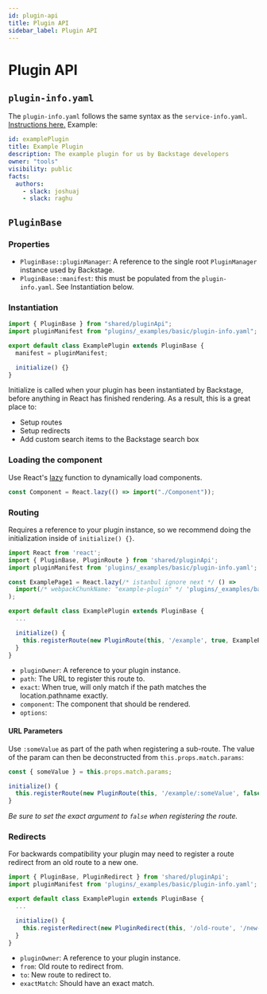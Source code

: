 ```yaml
---
id: plugin-api
title: Plugin API
sidebar_label: Plugin API
---
```


# Plugin API

## `plugin-info.yaml`

The `plugin-info.yaml` follows the same syntax as the `service-info.yaml`. [Instructions here.](https://confluence.spotify.net/display/SYS/Defining+Components+Using+YAML)
Example:

```yaml
id: examplePlugin
title: Example Plugin
description: The example plugin for us by Backstage developers
owner: "tools"
visibility: public
facts:
  authors:
    - slack: joshuaj
    - slack: raghu
```

## `PluginBase`

### Properties

- `PluginBase::pluginManager`: A reference to the single root `PluginManager` instance used by Backstage.
- `PluginBase::manifest`: this must be populated from the `plugin-info.yaml`. See Instantiation below.

### Instantiation

```jsx
import { PluginBase } from "shared/pluginApi";
import pluginManifest from "plugins/_examples/basic/plugin-info.yaml";

export default class ExamplePlugin extends PluginBase {
  manifest = pluginManifest;

  initialize() {}
}
```

Initialize is called when your plugin has been instantiated by Backstage, before anything in React
has finished rendering. As a result, this is a great place to:

- Setup routes
- Setup redirects
- Add custom search items to the Backstage search box

### Loading the component

Use React's [lazy](https://reactjs.org/docs/code-splitting.html#reactlazy) function to dynamically load components.

```jsx
const Component = React.lazy(() => import("./Component"));
```

### Routing

Requires a reference to your plugin instance, so we recommend doing the initialization inside of `initialize() {}`.

```javascript
import React from 'react';
import { PluginBase, PluginRoute } from 'shared/pluginApi';
import pluginManifest from 'plugins/_examples/basic/plugin-info.yaml';

const ExamplePage1 = React.lazy(/* istanbul ignore next */ () =>
  import(/* webpackChunkName: "example-plugin" */ 'plugins/_examples/basic/pages/ExamplePage1')
);

export default class ExamplePlugin extends PluginBase {
  ...

  initialize() {
    this.registerRoute(new PluginRoute(this, '/example', true, ExamplePage1));
  }
}
```

- `pluginOwner`: A reference to your plugin instance.
- `path`: The URL to register this route to.
- `exact`: When true, will only match if the path matches the location.pathname exactly.
- `component`: The component that should be rendered.
- `options`:

#### URL Parameters

Use `:someValue` as part of the path when registering a sub-route. The value of the param can then be deconstructed from `this.props.match.params`:

```jsx
const { someValue } = this.props.match.params;
```

```jsx
initialize() {
  this.registerRoute(new PluginRoute(this, '/example/:someValue', false, ExamplePage2));
}
```

_Be sure to set the exact argument to `false` when registering the route._

### Redirects

For backwards compatibility your plugin may need to register a route redirect from an old route to a new one.

```jsx
import { PluginBase, PluginRedirect } from 'shared/pluginApi';
import pluginManifest from 'plugins/_examples/basic/plugin-info.yaml';

export default class ExamplePlugin extends PluginBase {
  ...

  initialize() {
    this.registerRedirect(new PluginRedirect(this, '/old-route', '/new-route', false));
  }
}
```

- `pluginOwner`: A reference to your plugin instance.
- `from`: Old route to redirect from.
- `to`: New route to redirect to.
- `exactMatch`: Should have an exact match.
